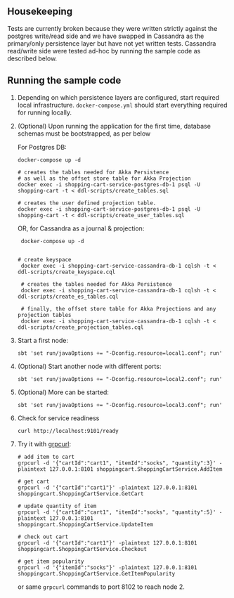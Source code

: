 ## Housekeeping

Tests are currently broken because they were written strictly against the postgres write/read side and we have swapped in 
Cassandra as the primary/only persistence layer but have not yet written tests.  Cassandra read/write side were tested ad-hoc by running
the sample code as described below.

## Running the sample code

1. Depending on which persistence layers are configured, start required local infrastructure. `docker-compose.yml` should start everything required for running locally.
2. (Optional) Upon running the application for the first time, database schemas must be bootstrapped, as per below

   For Postgres DB:
    ```shell
    docker-compose up -d

    # creates the tables needed for Akka Persistence
    # as well as the offset store table for Akka Projection
    docker exec -i shopping-cart-service-postgres-db-1 psql -U shopping-cart -t < ddl-scripts/create_tables.sql
    
    # creates the user defined projection table.
    docker exec -i shopping-cart-service-postgres-db-1 psql -U shopping-cart -t < ddl-scripts/create_user_tables.sql
    ```

   OR, for Cassandra as a journal & projection:
   ```shell
    docker-compose up -d

    
   # create keyspace
    docker exec -i shopping-cart-service-cassandra-db-1 cqlsh -t < ddl-scripts/create_keyspace.cql
    
    # creates the tables needed for Akka Persistence
    docker exec -i shopping-cart-service-cassandra-db-1 cqlsh -t < ddl-scripts/create_es_tables.cql
   
    # finally, the offset store table for Akka Projections and any projection tables
    docker exec -i shopping-cart-service-cassandra-db-1 cqlsh -t < ddl-scripts/create_projection_tables.cql
    ```

2. Start a first node:

    ```shell
    sbt 'set run/javaOptions += "-Dconfig.resource=local1.conf"; run'
    ```

3. (Optional) Start another node with different ports:

    ```shell
    sbt 'set run/javaOptions += "-Dconfig.resource=local2.conf"; run'
    ```

4. (Optional) More can be started:

    ```shell
    sbt 'set run/javaOptions += "-Dconfig.resource=local3.conf"; run'
    ```

5. Check for service readiness

    ```shell
    curl http://localhost:9101/ready
    ```

6. Try it with [grpcurl](https://github.com/fullstorydev/grpcurl):

    ```shell
    # add item to cart
    grpcurl -d '{"cartId":"cart1", "itemId":"socks", "quantity":3}' -plaintext 127.0.0.1:8101 shoppingcart.ShoppingCartService.AddItem
    
    # get cart
    grpcurl -d '{"cartId":"cart1"}' -plaintext 127.0.0.1:8101 shoppingcart.ShoppingCartService.GetCart
    
    # update quantity of item
    grpcurl -d '{"cartId":"cart1", "itemId":"socks", "quantity":5}' -plaintext 127.0.0.1:8101 shoppingcart.ShoppingCartService.UpdateItem
    
    # check out cart
    grpcurl -d '{"cartId":"cart1"}' -plaintext 127.0.0.1:8101 shoppingcart.ShoppingCartService.Checkout
    
    # get item popularity
    grpcurl -d '{"itemId":"socks"}' -plaintext 127.0.0.1:8101 shoppingcart.ShoppingCartService.GetItemPopularity
    ```

    or same `grpcurl` commands to port 8102 to reach node 2.
